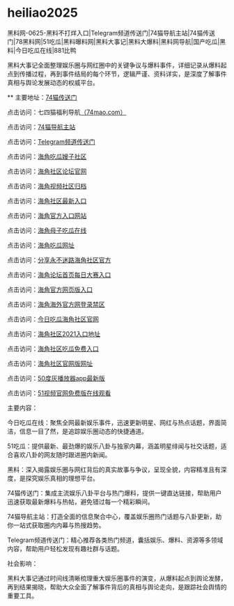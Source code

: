 # heiliao2025
黑料网-0625-黑料不打烊入口|Telegram频道传送门|74猫导航主站|74猫传送门|78黑料网|51吃瓜|黑料曝料网|黑料大事记|黑料大爆料|黑料网导航|国产吃瓜|黑料|今日吃瓜在线|881比鸭

黑料大事记全面整理娱乐圈与网红圈中的关键争议与爆料事件，详细记录从爆料起点到传播过程，再到事件结局的每个环节，逻辑严谨、资料详实，是深度了解事件真相与舆论发展动态的权威平台。

** 主要地址：<a href="https://74mao.com/">74猫传送门</a>

点击访问：七四猫福利导航<a href="https://74mao.com/">（74mao.com）</a>

点击访问：<a href="https://74mao.com/">74猫导航主站</a>

点击访问：<a href="https://74mao.com/">Telegram频道传送门</a>

点击访问：<a href="https://hj-765.pages.dev/">海角吃瓜嫂子社区</a>  

点击访问：<a href="https://hj-777.pages.dev/">海角社区论坛官网</a>  

点击访问：<a href="https://hj-1048.pages.dev/">海角视频社区归档</a>  

点击访问：<a href="https://hj-1049.pages.dev/">海角社区最新入口</a>  

点击访问：<a href="https://hj-1050.pages.dev/">海角官方入口网站</a>  

点击访问：<a href="https://hj-1051.pages.dev/">海角母子吃瓜在线</a>  

点击访问：<a href="https://hj-1052.pages.dev/">海角吃瓜网址</a>  

点击访问：<a href="https://hj-1072.pages.dev/">分享永不迷路海角社区官方</a>  

点击访问：<a href="https://hj-1073.pages.dev/">海角论坛首页每日大赛入口</a>  

点击访问：<a href="https://hj-1074.pages.dev/">海角官方网页版入口</a>  

点击访问：<a href="https://hj-1075.pages.dev/">海角海外官方网登录禁区</a>  

点击访问：<a href="https://hj-1076.pages.dev/">今日吃瓜海角社区官网</a>  

点击访问：<a href="https://hj-1077.pages.dev/">海角社区2021入口地址</a>  

点击访问：<a href="https://hj-1078.pages.dev/">海角社区吃瓜免费入口</a>  

点击访问：<a href="https://hj-1079.pages.dev/">海角社区官网版网址</a>  

点击访问：<a href="https://50dh-01.pages.dev/">50度灰播放器app最新版</a>  

点击访问：<a href="https://hj-1282.pages.dev/">51视频官网免费版在线观看</a>  

主要内容：

今日吃瓜在线：聚焦全网最新娱乐事件，迅速更新明星、网红与热点话题，界面简洁，信息一目了然，是追踪娱乐圈动态的快捷通道。

51吃瓜：提供最新、最劲爆的娱乐八卦与独家内幕，涵盖明星绯闻与社交话题，适合喜欢八卦的网友随时跟进圈内新闻。

黑料：深入揭露娱乐圈与网红背后的真实故事与争议，呈现全貌，内容精准且有深度，是探究娱乐真相的理想平台。

74猫传送门：集成主流娱乐八卦平台与热门爆料，提供一键直达链接，帮助用户迅速获取最新爆料与热帖，避免错过每一个精彩瞬间。

74猫导航主站：打造全面的信息聚合中心，覆盖娱乐圈热门话题与八卦更新，助你一站式获取圈内内幕与热搜趋势。

Telegram频道传送门：精心推荐各类热门频道，囊括娱乐、爆料、资源等多领域内容，帮助用户轻松发现有趣社群与话题。

社会影响：

黑料大事记通过时间线清晰梳理重大娱乐圈事件的演变，从爆料起点到舆论发酵，再到结果揭晓，帮助大众全面了解事件背后的真相与舆论走向，是跟踪社会舆情的重要工具。

<span style="display:none;">[Canonical link](https://github.com/hihi20250625/viv7）</span>
